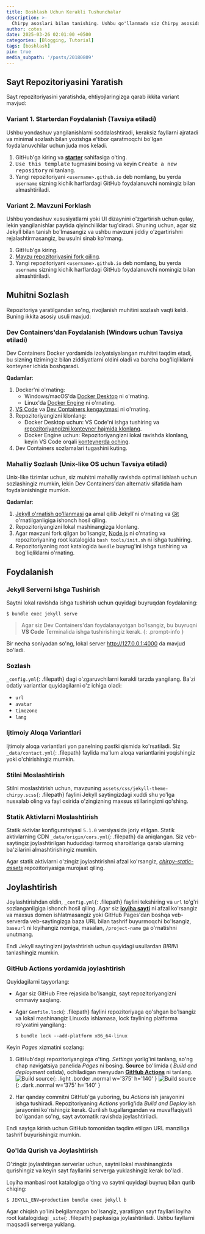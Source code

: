 ```yaml
---
title: Boshlash Uchun Kerakli Tushunchalar
description: >-
  Chirpy asoslari bilan tanishing. Ushbu qo'llanmada siz Chirpy asosidagi veb-saytni qanday o'rnatish, sozlash va ishlatishni, shuningdek, uni veb-serverga joylashtirishni o'rganasiz.
author: cotes
date: 2025-03-26 02:01:00 +0500
categories: [Blogging, Tutorial]
tags: [boshlash]
pin: true
media_subpath: '/posts/20180809'
---
```


## Sayt Repozitoriyasini Yaratish

Sayt repozitoriyasini yaratishda, ehtiyojlaringizga qarab ikkita variant mavjud:

### Variant 1. Starterdan Foydalanish (Tavsiya etiladi)

Ushbu yondashuv yangilanishlarni soddalashtiradi, keraksiz fayllarni ajratadi va minimal sozlash bilan yozishga e'tibor qaratmoqchi bo'lgan foydalanuvchilar uchun juda mos keladi.

1. GitHub'ga kiring va [**starter**][starter] sahifasiga o'ting.
2. <kbd>Use this template</kbd> tugmasini bosing va keyin <kbd>Create a new repository</kbd> ni tanlang.
3. Yangi repozitoriyani `<username>.github.io` deb nomlang, bu yerda `username` sizning kichik harflardagi GitHub foydalanuvchi nomingiz bilan almashtiriladi.

### Variant 2. Mavzuni Forklash

Ushbu yondashuv xususiyatlarni yoki UI dizaynini o'zgartirish uchun qulay, lekin yangilanishlar paytida qiyinchiliklar tug'diradi. Shuning uchun, agar siz Jekyll bilan tanish bo'lmasangiz va ushbu mavzuni jiddiy o'zgartirishni rejalashtirmasangiz, bu usulni sinab ko'rmang.

1. GitHub'ga kiring.
2. [Mavzu repozitoriyasini fork qiling](https://github.com/cotes2020/jekyll-theme-chirpy/fork).
3. Yangi repozitoriyani `<username>.github.io` deb nomlang, bu yerda `username` sizning kichik harflardagi GitHub foydalanuvchi nomingiz bilan almashtiriladi.

## Muhitni Sozlash

Repozitoriya yaratilgandan so'ng, rivojlanish muhitini sozlash vaqti keldi. Buning ikkita asosiy usuli mavjud:

### Dev Containers'dan Foydalanish (Windows uchun Tavsiya etiladi)

Dev Containers Docker yordamida izolyatsiyalangan muhitni taqdim etadi, bu sizning tizimingiz bilan ziddiyatlarni oldini oladi va barcha bog'liqliklarni konteyner ichida boshqaradi.

**Qadamlar**:

1. Docker'ni o'rnating:
   - Windows/macOS'da [Docker Desktop][docker-desktop] ni o'rnating.
   - Linux'da [Docker Engine][docker-engine] ni o'rnating.
2. [VS Code][vscode] va [Dev Containers kengaytmasi][dev-containers] ni o'rnating.
3. Repozitoriyangizni klonlang:
   - Docker Desktop uchun: VS Code'ni ishga tushiring va [repozitoriyangizni konteyner hajmida klonlang][dc-clone-in-vol].
   - Docker Engine uchun: Repozitoriyangizni lokal ravishda klonlang, keyin VS Code orqali [konteynerda oching][dc-open-in-container].
4. Dev Containers sozlamalari tugashini kuting.

### Mahalliy Sozlash (Unix-like OS uchun Tavsiya etiladi)

Unix-like tizimlar uchun, siz muhitni mahalliy ravishda optimal ishlash uchun sozlashingiz mumkin, lekin Dev Containers'dan alternativ sifatida ham foydalanishingiz mumkin.

**Qadamlar**:

1. [Jekyll o'rnatish qo'llanmasi](https://jekyllrb.com/docs/installation/) ga amal qilib Jekyll'ni o'rnating va [Git](https://git-scm.com/) o'rnatilganligiga ishonch hosil qiling.
2. Repozitoriyangizni lokal mashinangizga klonlang.
3. Agar mavzuni fork qilgan bo'lsangiz, [Node.js][nodejs] ni o'rnating va repozitoriyaning root katalogida `bash tools/init.sh` ni ishga tushiring.
4. Repozitoriyaning root katalogida `bundle` buyrug'ini ishga tushiring va bog'liqliklarni o'rnating.

## Foydalanish

### Jekyll Serverni Ishga Tushirish

Saytni lokal ravishda ishga tushirish uchun quyidagi buyruqdan foydalaning:

```terminal
$ bundle exec jekyll serve
```

> Agar siz Dev Containers'dan foydalanayotgan bo'lsangiz, bu buyruqni **VS Code** Terminalida ishga tushirishingiz kerak.
{: .prompt-info }

Bir necha soniyadan so'ng, lokal server <http://127.0.0.1:4000> da mavjud bo'ladi.

### Sozlash

`_config.yml`{: .filepath} dagi o'zgaruvchilarni kerakli tarzda yangilang. Ba'zi odatiy variantlar quyidagilarni o'z ichiga oladi:

- `url`
- `avatar`
- `timezone`
- `lang`

### Ijtimoiy Aloqa Variantlari

Ijtimoiy aloqa variantlari yon panelning pastki qismida ko'rsatiladi. Siz `_data/contact.yml`{: .filepath} faylida ma'lum aloqa variantlarini yoqishingiz yoki o'chirishingiz mumkin.

### Stilni Moslashtirish

Stilni moslashtirish uchun, mavzuning `assets/css/jekyll-theme-chirpy.scss`{: .filepath} faylini Jekyll saytingizdagi xuddi shu yo'lga nusxalab oling va fayl oxirida o'zingizning maxsus stillaringizni qo'shing.

### Statik Aktivlarni Moslashtirish

Statik aktivlar konfiguratsiyasi `5.1.0` versiyasida joriy etilgan. Statik aktivlarning CDN `_data/origin/cors.yml`{: .filepath} da aniqlangan. Siz veb-saytingiz joylashtirilgan hududdagi tarmoq sharoitlariga qarab ularning ba'zilarini almashtirishingiz mumkin.

Agar statik aktivlarni o'zingiz joylashtirishni afzal ko'rsangiz, [_chirpy-static-assets_](https://github.com/cotes2020/chirpy-static-assets#readme) repozitoriyasiga murojaat qiling.

## Joylashtirish

Joylashtirishdan oldin, `_config.yml`{: .filepath} faylini tekshiring va `url` to'g'ri sozlanganligiga ishonch hosil qiling. Agar siz [**loyiha sayti**](https://help.github.com/en/github/working-with-github-pages/about-github-pages#types-of-github-pages-sites) ni afzal ko'rsangiz va maxsus domen ishlatmasangiz yoki GitHub Pages'dan boshqa veb-serverda veb-saytingizga baza URL bilan tashrif buyurmoqchi bo'lsangiz, `baseurl` ni loyihangiz nomiga, masalan, `/project-name` ga o'rnatishni unutmang.

Endi Jekyll saytingizni joylashtirish uchun quyidagi usullardan _BIRINI_ tanlashingiz mumkin.

### GitHub Actions yordamida joylashtirish

Quyidagilarni tayyorlang:

- Agar siz GitHub Free rejasida bo'lsangiz, sayt repozitoriyangizni ommaviy saqlang.
- Agar `Gemfile.lock`{: .filepath} faylini repozitoriyaga qo'shgan bo'lsangiz va lokal mashinangiz Linuxda ishlamasa, lock faylining platforma ro'yxatini yangilang:

  ```console
  $ bundle lock --add-platform x86_64-linux
  ```

Keyin _Pages_ xizmatini sozlang:

1. GitHub'dagi repozitoriyangizga o'ting. _Settings_ yorlig'ini tanlang, so'ng chap navigatsiya panelida _Pages_ ni bosing. **Source** bo'limida ( _Build and deployment_ ostida), ochiladigan menyudan [**GitHub Actions**][pages-workflow-src] ni tanlang.  
   ![Build source](pages-source-light.png){: .light .border .normal w='375' h='140' }
   ![Build source](pages-source-dark.png){: .dark .normal w='375' h='140' }

2. Har qanday commitni GitHub'ga yuboring, bu _Actions_ ish jarayonini ishga tushiradi. Repozitoriyaning _Actions_ yorlig'ida _Build and Deploy_ ish jarayonini ko'rishingiz kerak. Qurilish tugallangandan va muvaffaqiyatli bo'lgandan so'ng, sayt avtomatik ravishda joylashtiriladi.

Endi saytga kirish uchun GitHub tomonidan taqdim etilgan URL manziliga tashrif buyurishingiz mumkin.

### Qo'lda Qurish va Joylashtirish

O'zingiz joylashtirgan serverlar uchun, saytni lokal mashinangizda qurishingiz va keyin sayt fayllarini serverga yuklashingiz kerak bo'ladi.

Loyiha manbasi root katalogiga o'ting va saytni quyidagi buyruq bilan qurib chiqing:

```console
$ JEKYLL_ENV=production bundle exec jekyll b
```

Agar chiqish yo'lini belgilamagan bo'lsangiz, yaratilgan sayt fayllari loyiha root katalogidagi `_site`{: .filepath} papkasiga joylashtiriladi. Ushbu fayllarni maqsadli serverga yuklang.

[nodejs]: https://nodejs.org/
[starter]: https://github.com/cotes2020/chirpy-starter
[pages-workflow-src]: https://docs.github.com/en/pages/getting-started-with-github-pages/configuring-a-publishing-source-for-your-github-pages-site#publishing-with-a-custom-github-actions-workflow
[docker-desktop]: https://www.docker.com/products/docker-desktop/
[docker-engine]: https://docs.docker.com/engine/install/
[vscode]: https://code.visualstudio.com/
[dev-containers]: https://marketplace.visualstudio.com/items?itemName=ms-vscode-remote.remote-containers
[dc-clone-in-vol]: https://code.visualstudio.com/docs/devcontainers/containers#_quick-start-open-a-git-repository-or-github-pr-in-an-isolated-container-volume
[dc-open-in-container]: https://code.visualstudio.com/docs/devcontainers/containers#_quick-start-open-an-existing-folder-in-a-container
